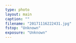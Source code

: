 ```yaml
---
type: photo
layout: main
caption: ""
filename: "20171116222431.jpg"
fstop: "Unknown"
exposure: "Unknown"
---
```


